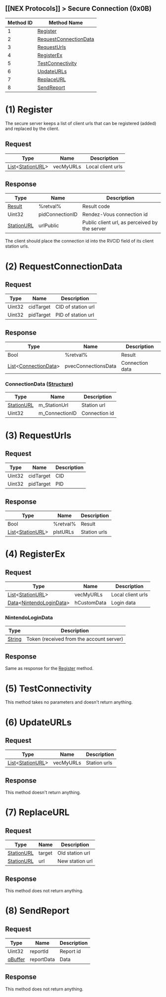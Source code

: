 ## [[NEX Protocols]] > Secure Connection (0x0B)

| Method ID | Method Name |
| --- | --- |
| 1 | [Register](#1-register) |
| 2 | [RequestConnectionData](#2-requestconnectiondata) |
| 3 | [RequestUrls](#3-requesturls) |
| 4 | [RegisterEx](#4-registerex) |
| 5 | [TestConnectivity](#5-testconnectivity) |
| 6 | [UpdateURLs](#6-updateurls) |
| 7 | [ReplaceURL](#7-replaceurl) |
| 8 | [SendReport](#8-sendreport) |

# (1) Register
The secure server keeps a list of client urls that can be registered (added) and replaced by the client.

## Request
| Type | Name | Description |
| --- | --- | --- |
| [List]&lt;[StationURL]&gt; | vecMyURLs | Local client urls |

## Response
| Type | Name | Description |
| --- | --- | --- |
| [Result] | %retval% | Result code |
| Uint32 | pidConnectionID | Rendez-Vous connection id |
| [StationURL] | urlPublic | Public client url, as perceived by the server |

The client should place the connection id into the RVCID field of its client station urls.

# (2) RequestConnectionData
## Request
| Type | Name | Description |
| --- | --- | --- |
| Uint32 | cidTarget | CID of station url |
| Uint32 | pidTarget | PID of station url |

## Response
| Type | Name | Description |
| --- | --- | --- |
| Bool | %retval% | Result |
| [List]&lt;[ConnectionData](#connectiondata-structure)&gt; | pvecConnectionsData | Connection data |

### ConnectionData ([Structure])
| Type | Name | Description |
| --- | --- | --- |
| [StationURL] | m_StationUrl | Station url |
| Uint32 | m_ConnectionID | Connection id |

# (3) RequestUrls
## Request
| Type | Name | Description |
| --- | --- | --- |
| Uint32 | cidTarget | CID |
| Uint32 | pidTarget | PID |

## Response
| Type | Name | Description |
| --- | --- | --- |
| Bool | %retval% | Result |
| [List]&lt;[StationURL]&gt; | plstURLs | Station urls |

# (4) RegisterEx
## Request
| Type | Name | Description |
| --- | --- | --- |
| [List]&lt;[StationURL]&gt; | vecMyURLs | Local client urls |
| [Data]&lt;[NintendoLoginData](#nintendologindata)&gt; | hCustomData | Login data |

### NintendoLoginData
| Type | Description |
| --- | --- |
| [String] | Token (received from the account server) |

## Response
Same as response for the [Register](#1-register) method.

# (5) TestConnectivity
This method takes no parameters and doesn't return anything.

# (6) UpdateURLs
## Request
| Type | Name | Description |
| --- | --- | --- |
| [List]&lt;[StationURL]&gt; | vecMyURLs | Station urls |

## Response
This method doesn't return anything.

# (7) ReplaceURL
## Request
| Type | Name | Description |
| --- | --- | --- |
| [StationURL] | target | Old station url |
| [StationURL] | url | New station url |

## Response
This method does not return anything.

# (8) SendReport
## Request
| Type | Name | Description |
| --- | --- | --- |
| Uint32 | reportId | Report id |
| [qBuffer] | reportData | Data |

## Response
This method does not return anything.

[Result]: NEX-Common-Types#result
[qBuffer]: NEX-Common-Types#qbuffer
[List]: NEX-Common-Types#list
[String]: NEX-Common-Types#string
[StationURL]: NEX-Common-Types#stationurl
[Data]: NEX-Common-Types#anydataholder
[Structure]: NEX-Common-Types#structure